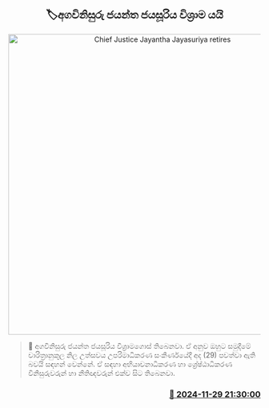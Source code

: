 <p align='center'><b><h2 align='center' title='Chief Justice Jayantha Jayasuriya retires'>🏷අගවිනිසුරු ජයන්ත ජයසූරිය විශ්‍රාම යයි</h2></b></p>
<p align='center'><img src='https://helakuru.sgp1.cdn.digitaloceanspaces.com/esana/images/lib/jayantha-jayasooriya.jpg' width='600' alt='Chief Justice Jayantha Jayasuriya retires'></p>

>📝 අගවිනිසුරු ජයන්ත ජයසූරිය විශ්‍රාමගොස් තිබෙනවා.
ඒ අනුව ඔහුට සමුදීමේ චාරිත්‍රානුකූල නිල උත්සවය උපරිමාධිකරණ සංකීර්ණයේදී අද (29) පවත්වා ඇති බවයි සඳහන් වෙන්නේ.
ඒ සඳහා අභියාචනාධිකරණ හා ශ්‍රේෂ්ඨාධිකරණ විනිසුරුවරුන් හා නීතිඥවරුන් එක්ව සිට තිබෙනවා.


<h3 align='right'><a href='https://www.helakuru.lk/esana/p/105567/'>📅 2024-11-29 21:30:00</a></h3>
